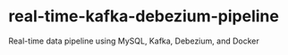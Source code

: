# real-time-kafka-debezium-pipeline
Real-time data pipeline using MySQL, Kafka, Debezium, and Docker
